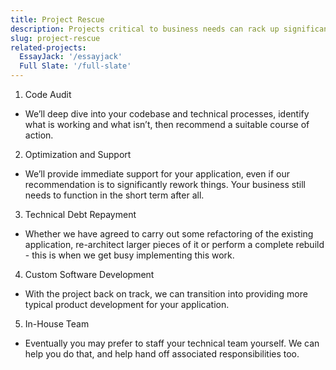 ```yaml
---
title: Project Rescue
description: Projects critical to business needs can rack up significant technical debt. Feature development slows. Maintenance and security fixes pile up. Versions of the technology powering the project have reached end-of-life. Key technical people have moved on. The project spirals towards a perilous end. When this happens, the project needs to be rescued.
slug: project-rescue
related-projects:
  EssayJack: '/essayjack'
  Full Slate: '/full-slate'
---
```


1. Code Audit
  * We’ll deep dive into your codebase and technical processes, identify what is working and what isn’t, then recommend a suitable course of action.
2. Optimization and Support
  * We’ll provide immediate support for your application, even if our recommendation is to significantly rework things. Your business still needs to function in the short term after all.
3. Technical Debt Repayment
  * Whether we have agreed to carry out some refactoring of the existing application, re-architect larger pieces of it or perform a complete rebuild - this is when we get busy implementing this work.
4. Custom Software Development
  * With the project back on track, we can transition into providing more typical product development for your application.
5. In-House Team
  * Eventually you may prefer to staff your technical team yourself. We can help you do that, and help hand off associated responsibilities too.
